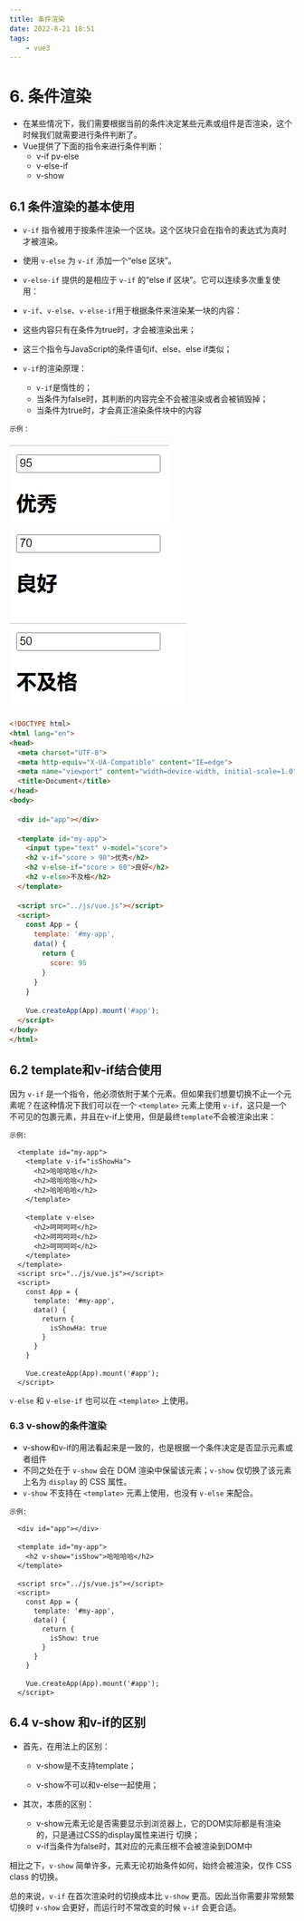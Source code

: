 ```yaml
---
title: 条件渲染
date: 2022-8-21 18:51
tags: 
    - vue3
---
```


# 6. 条件渲染

- 在某些情况下，我们需要根据当前的条件决定某些元素或组件是否渲染，这个时候我们就需要进行条件判断了。 
- Vue提供了下面的指令来进行条件判断： 
  - v-if pv-else 
  - v-else-if 
  - v-show 

##  6.1 条件渲染的基本使用

- `v-if` 指令被用于按条件渲染一个区块。这个区块只会在指令的表达式为真时才被渲染。

- 使用 `v-else` 为 `v-if` 添加一个“else 区块”。

- `v-else-if` 提供的是相应于 `v-if` 的“else if 区块”。它可以连续多次重复使用：
- `v-if`、`v-else`、`v-else-if`用于根据条件来渲染某一块的内容： 
- 这些内容只有在条件为true时，才会被渲染出来； 
- 这三个指令与JavaScript的条件语句if、else、else if类似； 
- `v-if`的渲染原理： 
  - `v-if`是惰性的； 
  - 当条件为false时，其判断的内容完全不会被渲染或者会被销毁掉； 
  - 当条件为true时，才会真正渲染条件块中的内容

`示例：`

<img src="../img/image-20220702204635280.png" alt="image-20220702204635280"  />

<img src="../img/image-20220702205030136.png" alt="image-20220702205030136"  />

<img src="../img/image-20220702205059073.png" alt="image-20220702205059073" />

```html
<!DOCTYPE html>
<html lang="en">
<head>
  <meta charset="UTF-8">
  <meta http-equiv="X-UA-Compatible" content="IE=edge">
  <meta name="viewport" content="width=device-width, initial-scale=1.0">
  <title>Document</title>
</head>
<body>
  
  <div id="app"></div>

  <template id="my-app">
    <input type="text" v-model="score">
    <h2 v-if="score > 90">优秀</h2>
    <h2 v-else-if="score > 60">良好</h2>
    <h2 v-else>不及格</h2>
  </template>

  <script src="../js/vue.js"></script>
  <script>
    const App = {
      template: '#my-app',
      data() {
        return {
          score: 95
        }
      }
    }

    Vue.createApp(App).mount('#app');
  </script>
</body>
</html>
```





## 6.2 template和v-if结合使用

因为 `v-if` 是一个指令，他必须依附于某个元素。但如果我们想要切换不止一个元素呢？在这种情况下我们可以在一个 `<template>` 元素上使用 `v-if`，这只是一个不可见的包裹元素，并且在v-if上使用，但是最终`template`不会被渲染出来：

`示例:`

```vue
  <template id="my-app">
    <template v-if="isShowHa">
      <h2>哈哈哈哈</h2>
      <h2>哈哈哈哈</h2>
      <h2>哈哈哈哈</h2>
    </template>

    <template v-else>
      <h2>呵呵呵呵</h2>
      <h2>呵呵呵呵</h2>
      <h2>呵呵呵呵</h2>
    </template>
  </template>
  <script src="../js/vue.js"></script>
  <script>
    const App = {
      template: '#my-app',
      data() {
        return {
          isShowHa: true
        }
      }
    }

    Vue.createApp(App).mount('#app');
  </script>
```

`v-else` 和 `v-else-if` 也可以在 `<template>` 上使用。

### 6.3 v-show的条件渲染

- v-show和v-if的用法看起来是一致的，也是根据一个条件决定是否显示元素或者组件
- 不同之处在于 `v-show` 会在 DOM 渲染中保留该元素；`v-show` 仅切换了该元素上名为 `display` 的 CSS 属性。
- `v-show` 不支持在 `<template>` 元素上使用，也没有 `v-else` 来配合。



`示例:`



```vue
  <div id="app"></div>

  <template id="my-app">
    <h2 v-show="isShow">哈哈哈哈</h2>
  </template>

  <script src="../js/vue.js"></script>
  <script>
    const App = {
      template: '#my-app',
      data() {
        return {
          isShow: true
        }
      }
    }

    Vue.createApp(App).mount('#app');
  </script>
```



## 6.4 v-show 和v-if的区别

- 首先，在用法上的区别：  

  - v-show是不支持template； 

  - v-show不可以和v-else一起使用； 
- 其次，本质的区别： 
  - v-show元素无论是否需要显示到浏览器上，它的DOM实际都是有渲染的，只是通过CSS的display属性来进行 切换； 
  - v-if当条件为false时，其对应的元素压根不会被渲染到DOM中

相比之下，`v-show` 简单许多，元素无论初始条件如何，始终会被渲染，仅作 CSS class 的切换。

总的来说，`v-if` 在首次渲染时的切换成本比 `v-show` 更高。因此当你需要非常频繁切换时 `v-show` 会更好，而运行时不常改变的时候 `v-if` 会更合适。
